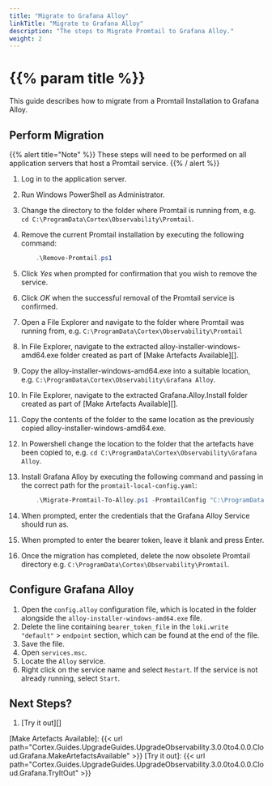 ```yaml
---
title: "Migrate to Grafana Alloy"
linkTitle: "Migrate to Grafana Alloy"
description: "The steps to Migrate Promtail to Grafana Alloy."
weight: 2
---
```


# {{% param title %}}

This guide describes how to migrate from a Promtail Installation to Grafana Alloy.

## Perform Migration

{{% alert title="Note" %}}
These steps will need to be performed on all application servers that host a Promtail service.
{{% / alert %}}

1. Log in to the application server.
1. Run Windows PowerShell as Administrator.
1. Change the directory to the folder where Promtail is running from, e.g. `cd C:\ProgramData\Cortex\Observability\Promtail`.
1. Remove the current Promtail installation by executing the following command:

    ``` powershell
        .\Remove-Promtail.ps1
    ```

1. Click *Yes* when prompted for confirmation that you wish to remove the service.
1. Click *OK* when the successful removal of the Promtail service is confirmed.
1. Open a File Explorer and navigate to the folder where Promtail was running from, e.g. `C:\ProgramData\Cortex\Observability\Promtail`
1. In File Explorer, navigate to the extracted alloy-installer-windows-amd64.exe folder created as part of [Make Artefacts Available][].
1. Copy the alloy-installer-windows-amd64.exe into a suitable location, e.g. `C:\ProgramData\Cortex\Observability\Grafana Alloy`.
1. In File Explorer, navigate to the extracted Grafana.Alloy.Install folder created as part of [Make Artefacts Available][].
1. Copy the contents of the folder to the same location as the previously copied alloy-installer-windows-amd64.exe.
1. In Powershell change the location to the folder that the artefacts have been copied to, e.g. `cd C:\ProgramData\Cortex\Observability\Grafana Alloy`.
1. Install Grafana Alloy by executing the following command and passing in the correct path for the `promtail-local-config.yaml`:

    ``` powershell
        .\Migrate-Promtail-To-Alloy.ps1 -PromtailConfig "C:\ProgramData\Cortex\Observability\Promtail\promtail-local-config.yaml"
    ```

1. When prompted, enter the credentials that the Grafana Alloy Service should run as.
1. When prompted to enter the bearer token, leave it blank and press Enter.
1. Once the migration has completed, delete the now obsolete Promtail directory e.g. `C:\ProgramData\Cortex\Observability\Promtail`.

## Configure Grafana Alloy

1. Open the `config.alloy` configuration file, which is located in the folder alongside the `alloy-installer-windows-amd64.exe` file.
1. Delete the line containing `bearer_token_file` in the `loki.write "default"` > `endpoint` section, which can be found at the end of the file.
1. Save the file.
1. Open `services.msc`.
1. Locate the `Alloy` service.
1. Right click on the service name and select `Restart`. If the service is not already running, select `Start`.

## Next Steps?

1. [Try it out][]

[Make Artefacts Available]: {{< url path="Cortex.Guides.UpgradeGuides.UpgradeObservability.3.0.0to4.0.0.Cloud.Grafana.MakeArtefactsAvailable" >}}
[Try it out]: {{< url path="Cortex.Guides.UpgradeGuides.UpgradeObservability.3.0.0to4.0.0.Cloud.Grafana.TryItOut" >}}
